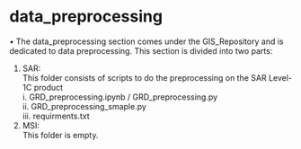 # data_preprocessing

• The data_preprocessing section comes under the GIS_Repository and is dedicated to data preprocessing. This section is divided into two parts:<br>
1. SAR: <br>
This folder consists of scripts to do the preprocessing on the SAR Level-1C product <br>
i. GRD_preprocessing.ipynb / GRD_preprocessing.py <br>
ii. GRD_preprocessing_smaple.py <br>
iii. requirments.txt <br>
2. MSI: <br>
This folder is empty.<br>
